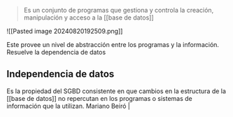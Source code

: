 > Es un conjunto de programas que gestiona y controla la creación, manipulación y acceso a la [[base de datos]]

![[Pasted image 20240820192509.png]]

Este provee un nivel de abstracción entre los programas y la información. Resuelve la dependencia de datos

## Independencia de datos
Es la propiedad del SGBD consistente en que cambios en la estructura de la [[base de datos]] no repercutan en los programas o sistemas de información que la utilizan. Mariano Beiró | 